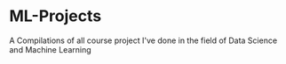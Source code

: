 # ML-Projects
A Compilations of all course project I've done in the field  of Data Science and Machine Learning
